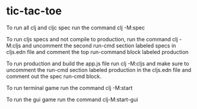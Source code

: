 # tic-tac-toe


To run all clj and cljc spec run the command clj -M:spec

To run cljs specs and not compile to production, run the command clj -M:cljs and uncomment the second run-cmd section labeled specs in cljs.edn file and comment the top run-command block labeled production

To run production and build the app.js file run clj -M:cljs and make sure to uncomment the run-cmd section labeled production in the cljs.edn file and comment out the spec run-cmd block.

To run terminal game run the command clj -M:start

To run the gui game run the command clj-M:start-gui

